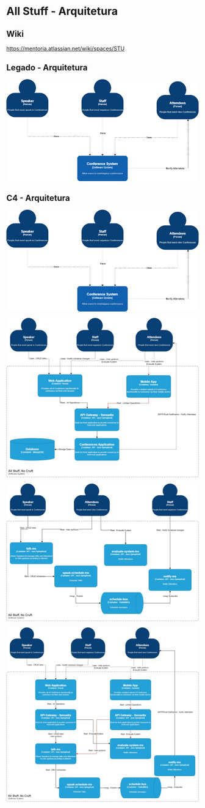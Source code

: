 # All Stuff - Arquitetura

## Wiki
https://mentoria.atlassian.net/wiki/spaces/STU

## Legado - Arquitetura

<p align="center">
<img src="https://github.com/juliospassky/allstuff-arquitetura/blob/main/diagramas_imagens/C4-level1.png" title="Legado">
</p>

## C4 - Arquitetura

<p align="center">
<img src="https://github.com/juliospassky/allstuff-arquitetura/blob/main/diagramas_imagens/C4-level1.png" title="C4 Level 1">
</p>

<p align="center">
<img src="https://github.com/juliospassky/allstuff-arquitetura/blob/main/diagramas_imagens/C4-level2.jpg" title="C4 Level 2">
</p>

<p align="center">
<img src="https://github.com/juliospassky/allstuff-arquitetura/blob/main/diagramas_imagens/C4-level3_2.jpg" title="C4 Level 3">
</p>


<p align="center">
<img src="https://github.com/juliospassky/allstuff-arquitetura/blob/main/diagramas_imagens/C4-level3_1.jpg" title="C4 Level 3">
</p>
